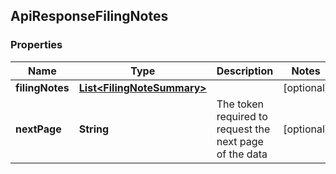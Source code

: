 
## ApiResponseFilingNotes

### Properties
Name | Type | Description | Notes
------------ | ------------- | ------------- | -------------
**filingNotes** | [**List&lt;FilingNoteSummary&gt;**](FilingNoteSummary.md) |  |  [optional]
**nextPage** | **String** | The token required to request the next page of the data |  [optional]



